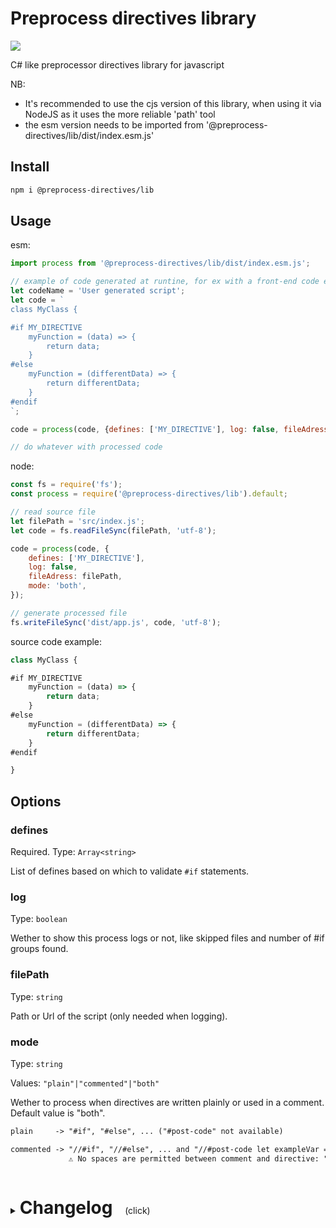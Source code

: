 # Preprocess directives library

<p>
    <a href="https://www.npmjs.com/package/@preprocess-directives/lib" alt="Npm version">
        <img src="https://img.shields.io/npm/v/@preprocess-directives/lib">
    </a>
</p>

 C# like preprocessor directives library for javascript

 NB: 
 - It's recommended to use the cjs version of this library, when using it via NodeJS as it uses the more reliable 'path' tool
 - the esm version needs to be imported from '@preprocess-directives/lib/dist/index.esm.js'

## Install

```sh
npm i @preprocess-directives/lib
```

## Usage
esm:
```js
import process from '@preprocess-directives/lib/dist/index.esm.js';

// example of code generated at runtine, for ex with a front-end code editor
let codeName = 'User generated script';
let code = `
class MyClass {

#if MY_DIRECTIVE
    myFunction = (data) => {
        return data;
    }
#else
    myFunction = (differentData) => {
        return differentData;
    }
#endif
`;

code = process(code, {defines: ['MY_DIRECTIVE'], log: false, fileAdress: codeName});

// do whatever with processed code
```
node:
```js
const fs = require('fs');
const process = require('@preprocess-directives/lib').default;

// read source file
let filePath = 'src/index.js';
let code = fs.readFileSync(filePath, 'utf-8');

code = process(code, {
    defines: ['MY_DIRECTIVE'],
    log: false,
    fileAdress: filePath,
    mode: 'both',
});

// generate processed file
fs.writeFileSync('dist/app.js', code, 'utf-8');
```

source code example:

```js
class MyClass {

#if MY_DIRECTIVE
    myFunction = (data) => {
        return data;
    }
#else
    myFunction = (differentData) => {
        return differentData;
    }
#endif

}
```

## Options

### defines
Required. Type: `Array<string>`

List of defines based on which to validate `#if` statements.

### log
Type: `boolean`

Wether to show this process logs or not, like skipped files and number of #if groups found.

### filePath
Type: `string`

Path or Url of the script (only needed when logging).

### mode
Type: `string`

Values: `"plain"|"commented"|"both"`

Wether to process when directives are written plainly or used in a comment. Default value is "both".
```txt
plain     -> "#if", "#else", ... ("#post-code" not available)

commented -> "//#if", "//#else", ... and "//#post-code let exampleVar = 5;"  
             ⚠ No spaces are permitted between comment and directive: "//#if" NOT "// #if"
```

<details>
<summary>
  <h1 style="display:inline-block">Changelog</h1>
  <span style="white-space: pre;">    (click)</span>
</summary>

### v 1.1
- added negative #if check (#if !value)

### v 1.2
- added include & exclude files option

### v 1.3
- added optional debug logging

### v 1.3.1
- improved log messages

### v1.3.3
bugfixes:
- incorrect code output when an if-else statement is unfulfilled

changes:
- added debug log info on each processed "if group"
- better debug log formatting

### v1.4.0

- Separated processing functions from plugin in a separate library.
This allows for use with node & for other plugins.

### v1.5.0

- Browser support (esm version now doesn't use any node dependency)

### v1.6.0

- Added commented directives mode

### v1.6.2

- Lib refactor + log fixes

</details>
